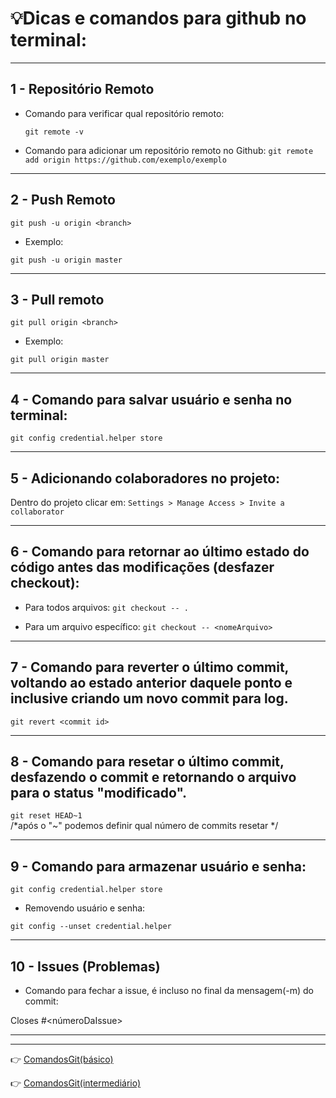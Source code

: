 # :bulb:Dicas e comandos para github no terminal:

---


## 1 - Repositório Remoto

* Comando para verificar qual repositório remoto:

    `git remote -v`

 * Comando para adicionar um repositório remoto no Github:
    `git remote add origin https://github.com/exemplo/exemplo`

---

## 2 - Push Remoto

`git push -u origin <branch>`

* Exemplo:

`git push -u origin master`

---

## 3 - Pull remoto

`git pull origin <branch>`

* Exemplo:

`git pull origin master`

---

## 4 - Comando para salvar usuário e senha no terminal:

`git config credential.helper store`

---

## 5 - Adicionando colaboradores no projeto:

Dentro do projeto clicar em: `Settings > Manage Access > Invite a collaborator`

---

## 6 - Comando para retornar ao último estado do código antes das modificações (desfazer checkout):

* Para todos arquivos:
    `git checkout -- .`

* Para um arquivo específico:
    `git checkout -- <nomeArquivo>`

---

## 7 - Comando para reverter o último commit, voltando ao estado anterior daquele ponto e inclusive criando um novo commit para log.

`git revert <commit id>`

---

## 8 - Comando para resetar o último commit, desfazendo o commit e retornando o arquivo para o status "modificado".

`git reset HEAD~1`  
 /*após o "~" podemos definir qual número  de commits resetar */

---

## 9 - Comando para armazenar usuário e senha:

`git config credential.helper store`

* Removendo usuário e senha:

`git config --unset credential.helper`

---

## 10 - Issues (Problemas)

* Comando para fechar a issue, é incluso no final da mensagem(-m) do commit:

Closes #<númeroDaIssue>

---
---

:point_right: [ComandosGit(básico)](https://github.com/Dev-HideyukiTakahashi/Essencial/blob/master/Pasta_essencial/Git_github/ComandosGit(b%C3%A1sico).MD)

:point_right: [ComandosGit(intermediário)](https://github.com/Dev-HideyukiTakahashi/Essencial/blob/master/Pasta_essencial/Git_github/ComandosGit(intermedi%C3%A1rio).MD) 







